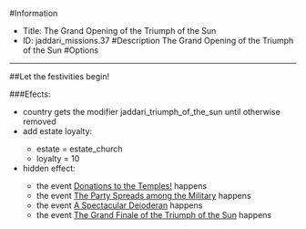 #Information
 - Title: The Grand Opening of the Triumph of the Sun
 - ID: jaddari_missions.37
#Description
The Grand Opening of the Triumph of the Sun
#Options

___
##Let the festivities begin!

###Efects:<ul><li>country gets the modifier jaddari_triumph_of_the_sun until otherwise removed</li><li>add estate loyalty:</li><ul><li>estate = estate_church</li><li>loyalty = 10</li></ul><li>hidden effect:</li><ul><li>the event [Donations to the Temples!](../events/donations_to_the_temples.md) happens</li><li>the event [The Party Spreads among the Military](../events/the_party_spreads_among_the_military.md) happens</li><li>the event [A Spectacular Deioderan](../events/a_spectacular_deioderan.md) happens</li><li>the event [The Grand Finale of the Triumph of the Sun](../events/the_grand_finale_of_the_triumph_of_the_sun.md) happens</li></ul></ul>
